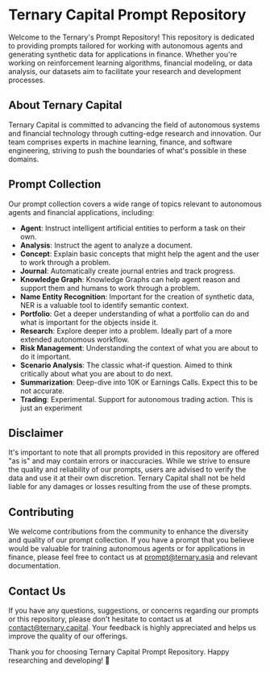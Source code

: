 # Ternary Capital Prompt Repository

Welcome to the Ternary's Prompt Repository! 
This repository is dedicated to providing prompts tailored for working with autonomous agents and generating synthetic data for applications in finance. Whether you're working on reinforcement learning algorithms, financial modeling, or data analysis, our datasets aim to facilitate your research and development processes.

## About Ternary Capital

Ternary Capital is committed to advancing the field of autonomous systems and financial technology through cutting-edge research and innovation. Our team comprises experts in machine learning, finance, and software engineering, striving to push the boundaries of what's possible in these domains.

## Prompt Collection

Our prompt collection covers a wide range of topics relevant to autonomous agents and financial applications, including:

- **Agent**: Instruct intelligent artificial entities to perform a task on their own.
- **Analysis**: Instruct the agent to analyze a document. 
- **Concept**: Explain basic concepts that might help the agent and the user to work through a problem.
- **Journal**: Automatically create journal entries and track progress.
- **Knowledge Graph**: Knowledge Graphs can help agent reason and support them and humans to work through a problem.
- **Name Entity Recognition**: Important for the creation of synthetic data, NER is a valuable tool to identify semantic context.
- **Portfolio**: Get a deeper understanding of what a portfolio can do and what is important for the objects inside it.
- **Research**: Explore deeper into a problem. Ideally part of a more extended autonomous workflow.
- **Risk Management**: Understanding the context of what you are about to do it important. 
- **Scenario Analysis**: The classic what-if question. Aimed to think critically about what you are about to do next. 
- **Summarization**: Deep-dive into 10K or Earnings Calls. Expect this to be not accurate. 
- **Trading**: Experimental. Support for autonomous trading action. This is just an experiment 

## Disclaimer

It's important to note that all prompts provided in this repository are offered "as is" and may contain errors or inaccuracies. While we strive to ensure the quality and reliability of our prompts, users are advised to verify the data and use it at their own discretion. Ternary Capital shall not be held liable for any damages or losses resulting from the use of these prompts.

## Contributing

We welcome contributions from the community to enhance the diversity and quality of our prompt collection. If you have a prompt that you believe would be valuable for training autonomous agents or for applications in finance, please feel free to contact us at prompt@ternary.asia and relevant documentation.

## Contact Us

If you have any questions, suggestions, or concerns regarding our prompts or this repository, please don't hesitate to contact us at [contact@ternary.capital](mailto:contact@ternary.capital). Your feedback is highly appreciated and helps us improve the quality of our offerings.

Thank you for choosing Ternary Capital Prompt Repository. 
Happy researching and developing! 🚀
